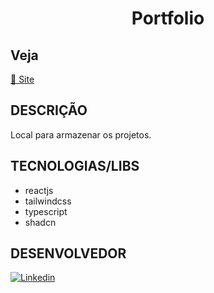 <h1 align="center">
  Portfolio
</h1>

## Veja

<a href="https://portfolio-two-iota-68.vercel.app/">🔗 Site</a>

## DESCRIÇÃO

Local para armazenar os projetos.

## TECNOLOGIAS/LIBS

- reactjs
- tailwindcss
- typescript
- shadcn

## DESENVOLVEDOR

[![Linkedin](https://img.shields.io/badge/LinkedIn-0077B5?style=for-the-badge&logo=linkedin&logoColor=white)](https://www.linkedin.com/in/tiago-domingues-4089b5123/)



